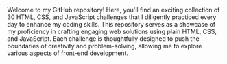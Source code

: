 Welcome to my GitHub repository! Here, you'll find an exciting collection of 30 HTML, CSS, and JavaScript challenges that I diligently practiced every day to enhance my coding skills. This repository serves as a showcase of my proficiency in crafting engaging web solutions using plain HTML, CSS, and JavaScript. Each challenge is thoughtfully designed to push the boundaries of creativity and problem-solving, allowing me to explore various aspects of front-end development.
